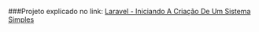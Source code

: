 ###Projeto explicado no link:
[Laravel - Iniciando A Criação De Um Sistema Simples](http://www.keniaferreira.com/2019/07/oi-pessoas-nesse-post-vamos-aprender.html)

